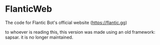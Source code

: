 # FlanticWeb
The code for Flantic Bot's official website (https://flantic.gg)

to whoever is reading this,
this version was made using an old framework: sapsar.
it is no longer maintained.
